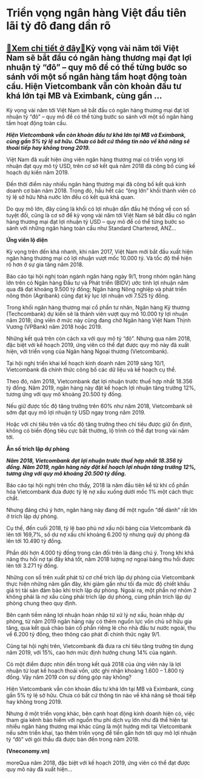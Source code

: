 Triển vọng ngân hàng Việt đầu tiên lãi tỷ đô đang dần rõ
========================================================

[:gift:Xem chi tiết ở đây:gift:](https://hddtvn.com/trien-vong-ngan-hang-viet-dau-tien-lai-ty-do-dang-dan-ro/)Kỳ vọng vài năm tới Việt Nam sẽ bắt đầu có ngân hàng thương mại đạt lợi nhuận tỷ “đô” – quy mô để có thể từng bước so sánh với một số ngân hàng tầm hoạt động toàn cầu. Hiện Vietcombank vẫn còn khoản đầu tư khá lớn tại MB và Eximbank, cùng gần …
----------------------------------------------------------------------------------------------------------------------------------------------------------------------------------------------------------------------------------------------------







 






 Kỳ vọng vài năm tới Việt Nam sẽ bắt đầu có ngân hàng thương mại đạt lợi nhuận tỷ “đô” – quy mô để có thể từng bước so sánh với một số ngân hàng tầm hoạt động toàn cầu. 










***Hiện Vietcombank vẫn còn khoản đầu tư khá lớn tại MB và Eximbank, cùng gần 5% tỷ lệ sở hữu. Chưa có bất cứ thông tin nào về khả năng sẽ thoái tiếp hay không trong 2019.***









 Việt Nam đã xuất hiện ứng viên ngân hàng thương mại có triển vọng lợi nhuận đạt quy mô tỷ USD, trên cơ sở kết quả năm 2018 đã công bố cùng kế hoạch dự kiến năm 2019.


Đến thời điểm này nhiều ngân hàng thương mại đã công bố kết quả kinh doanh cơ bản năm 2018. Trong đó, hầu hết các “ông lớn” khối thành viên có tỷ lệ sở hữu Nhà nước lớn đều có kết quả khả quan.


Do quy mô lớn, đây cũng là khối có lợi nhuận dẫn đầu hệ thống về con số tuyệt đối, cũng là cơ sở để kỳ vọng vài năm tới Việt Nam sẽ bắt đầu có ngân hàng thương mại đạt lợi nhuận tỷ USD – quy mô để có thể từng bước so sánh với những ngân hàng toàn cầu như Standard Chartered, ANZ…


**Ứng viên lộ diện**


Kỳ vọng trên đến khá nhanh, khi năm 2017, Việt Nam mới bắt đầu xuất hiện ngân hàng thương mại có lợi nhuận vượt mốc 10.000 tỷ. Và tốc độ thể hiện rõ hơn ở sự gia tăng năm 2018.


Báo cáo tại hội nghị toàn ngành ngân hàng ngày 9/1, trong nhóm ngân hàng lớn trên có Ngân hàng Đầu tư và Phát triển (BIDV) ước tính lợi nhuận năm qua đã đạt khoảng 9.500 tỷ đồng; Ngân hàng Nông nghiệp và phát triển nông thôn (Agribank) cũng đạt kỷ lục lợi nhuận với 7.525 tỷ đồng.


Trong khối ngân hàng thương mại cổ phần tư nhân, Ngân hàng Kỹ thương (Techcombank) dự kiến sẽ là thành viên vượt quy mô 10.000 tỷ lợi nhuận năm 2018; ứng viên ở mức này cũng đang chờ Ngân hàng Việt Nam Thịnh Vương (VPBank) năm 2018 hoặc 2019.


Những kết quả trên còn cách xa với quy mô tỷ “đô”. Nhưng qua năm 2018, đặc biệt với kế hoạch 2019, ứng viên có thể đạt được quy mô này đã xuất hiện, với triển vọng của Ngân hàng Ngoại thương (Vietcombank).


Tại hội nghị triển khai kế hoạch kinh doanh năm 2019 sáng 10/1, Vietcombank đã chính thức công bố các dữ liệu và kế hoạch cụ thể.


Theo đó, năm 2018, Vietcombank đạt lợi nhuận trước thuế hợp nhất 18.356 tỷ đồng. Năm 2019, ngân hàng này đặt kế hoạch lợi nhuận tăng trưởng 12%, tương ứng với quy mô khoảng 20.500 tỷ đồng.


Nếu giữ được tốc độ tăng trưởng trên 60% như năm 2018, Vietcombank sẽ sớm đạt quy mô lợi nhuận tỷ USD ngay trong năm 2019. 


Hoặc với chỉ tiêu trên và tốc độ tăng trưởng theo chỉ tiêu được giữ ổn định, không có biến động tiêu cực bất thường, lộ trình có thể đạt trong vài năm tới.


**Ẩn số trích lập dự phòng**










***Năm 2018, Vietcombank đạt lợi nhuận trước thuế hợp nhất 18.356 tỷ đồng. Năm 2019, ngân hàng này đặt kế hoạch lợi nhuận tăng trưởng 12%, tương ứng với quy mô khoảng 20.500 tỷ đồng.***









 Báo cáo tại hội nghị trên cho thấy, 2018 là năm đầu tiên kể từ khi cổ phần hóa Vietcombank đưa được tỷ lệ nợ xấu xuống dưới mốc 1% một cách thực chất.


Nhưng đáng chú ý hơn, ngân hàng này đang để một nguồn “để dành” rất lớn ở trích lập dự phòng.


Cụ thể, đến cuối 2018, tỷ lệ bao phủ nợ xấu nội bảng của Vietcombank đã lên tới 169,7%, số dư nợ xấu chỉ khoảng 6.200 tỷ nhưng quỹ dự phòng đã lên tới 10.490 tỷ đồng.


Phần dôi hơn 4.000 tỷ đồng trong cân đối trên là đáng chú ý. Trong khi khả năng thu hồi nợ tại đây khá tốt, năm 2018 lượng nợ ngoại bảng thu hồi được lên tới 3.271 tỷ đồng.


Những con số trên xuất phát từ cơ chế trích lập dự phòng của Vietcombank thực hiện những năm gần đây, khi giảm gần như tối đa mức độ chiết khấu giá trị tài sản đảm bảo khi trích lập dự phòng. Ngoài ra, một phần nợ nhóm 2 không phải là nợ xấu cũng phải trích lập dự phòng, cùng phần trích lập dự phòng chung theo quy định.


Bên cạnh tiềm năng lợi nhuận hoàn nhập từ xử lý nợ xấu, hoàn nhập dự phòng, từ năm 2019 ngân hàng này có thêm nguồn lực vốn chủ sở hữu gia tăng, qua kết quả chào bán cổ phần riêng lẻ cho nhà đầu tư nước ngoài, thu về 6.200 tỷ đồng, theo thông cáo phát đi chính thức ngày 9/1.


Cũng tại hội nghị trên, Vietcombank đã đưa ra chỉ tiêu tăng trưởng tín dụng năm 2019, với 15%, cao hơn mức định hướng chung 14% của ngành.


Có một điểm được nhìn đến trong kết quả 2018 của ứng viên này là lợi nhuận từ loạt kế hoạch thoái vốn, ước ghi nhận khoảng 1.600 – 1.800 tỷ đồng. Vậy năm 2019 còn sự đóng góp này không?


Hiện Vietcombank vẫn còn khoản đầu tư khá lớn tại MB và Eximbank, cùng gần 5% tỷ lệ sở hữu. Chưa có bất cứ thông tin nào về khả năng sẽ thoái tiếp hay không trong 2019.


Nhưng ở một triển vọng khác, bên cạnh hoạt động kinh doanh hiện có, việc tham gia kênh bảo hiểm với nguồn thu phí dịch vụ lớn như đã thể hiện tại nhiều ngân hàng thương mại khác cũng là một hướng mới tại Vietcombank nếu sớm triển khai, tạo thêm triển vọng để tiến gần hơn tới quy mô lợi nhuận tỷ “đô” với gói thầu đã được bàn đến trong năm 2018.










**(Vneconomy.vn)**



moreQua năm 2018, đặc biệt với kế hoạch 2019, ứng viên có thể đạt được quy mô này đã xuất hiện…

